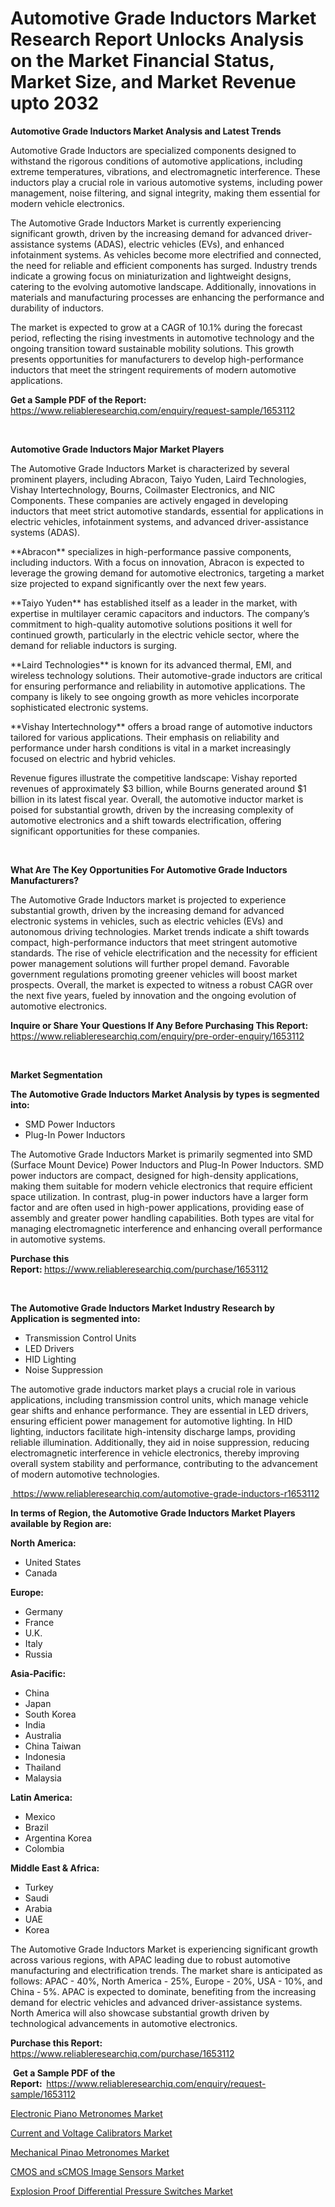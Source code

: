 <p><h1>Automotive Grade Inductors Market Research Report Unlocks Analysis on the Market Financial Status, Market Size, and Market Revenue upto 2032</h1></p><p><strong>Automotive Grade Inductors Market Analysis and Latest Trends</strong></p>
<p><p>Automotive Grade Inductors are specialized components designed to withstand the rigorous conditions of automotive applications, including extreme temperatures, vibrations, and electromagnetic interference. These inductors play a crucial role in various automotive systems, including power management, noise filtering, and signal integrity, making them essential for modern vehicle electronics.</p><p>The Automotive Grade Inductors Market is currently experiencing significant growth, driven by the increasing demand for advanced driver-assistance systems (ADAS), electric vehicles (EVs), and enhanced infotainment systems. As vehicles become more electrified and connected, the need for reliable and efficient components has surged. Industry trends indicate a growing focus on miniaturization and lightweight designs, catering to the evolving automotive landscape. Additionally, innovations in materials and manufacturing processes are enhancing the performance and durability of inductors.</p><p>The market is expected to grow at a CAGR of 10.1% during the forecast period, reflecting the rising investments in automotive technology and the ongoing transition toward sustainable mobility solutions. This growth presents opportunities for manufacturers to develop high-performance inductors that meet the stringent requirements of modern automotive applications.</p></p>
<p><strong>Get a Sample PDF of the Report:&nbsp;</strong> <a href="https://www.reliableresearchiq.com/enquiry/request-sample/1653112?utm_campaign=99&utm_medium=2&utm_source=Github&utm_content=ia&utm_term=08032025&utm_id=automotive-grade-inductors">https://www.reliableresearchiq.com/enquiry/request-sample/1653112</a></p>
<p>&nbsp;</p>
<p><strong>Automotive Grade Inductors Major Market Players</strong></p>
<p><p>The Automotive Grade Inductors Market is characterized by several prominent players, including Abracon, Taiyo Yuden, Laird Technologies, Vishay Intertechnology, Bourns, Coilmaster Electronics, and NIC Components. These companies are actively engaged in developing inductors that meet strict automotive standards, essential for applications in electric vehicles, infotainment systems, and advanced driver-assistance systems (ADAS).</p><p>**Abracon** specializes in high-performance passive components, including inductors. With a focus on innovation, Abracon is expected to leverage the growing demand for automotive electronics, targeting a market size projected to expand significantly over the next few years.</p><p>**Taiyo Yuden** has established itself as a leader in the market, with expertise in multilayer ceramic capacitors and inductors. The company’s commitment to high-quality automotive solutions positions it well for continued growth, particularly in the electric vehicle sector, where the demand for reliable inductors is surging.</p><p>**Laird Technologies** is known for its advanced thermal, EMI, and wireless technology solutions. Their automotive-grade inductors are critical for ensuring performance and reliability in automotive applications. The company is likely to see ongoing growth as more vehicles incorporate sophisticated electronic systems.</p><p>**Vishay Intertechnology** offers a broad range of automotive inductors tailored for various applications. Their emphasis on reliability and performance under harsh conditions is vital in a market increasingly focused on electric and hybrid vehicles.</p><p>Revenue figures illustrate the competitive landscape: Vishay reported revenues of approximately $3 billion, while Bourns generated around $1 billion in its latest fiscal year. Overall, the automotive inductor market is poised for substantial growth, driven by the increasing complexity of automotive electronics and a shift towards electrification, offering significant opportunities for these companies.</p></p>
<p>&nbsp;</p>
<p><strong>What Are The Key Opportunities For Automotive Grade Inductors Manufacturers?</strong></p>
<p><p>The Automotive Grade Inductors market is projected to experience substantial growth, driven by the increasing demand for advanced electronic systems in vehicles, such as electric vehicles (EVs) and autonomous driving technologies. Market trends indicate a shift towards compact, high-performance inductors that meet stringent automotive standards. The rise of vehicle electrification and the necessity for efficient power management solutions will further propel demand. Favorable government regulations promoting greener vehicles will boost market prospects. Overall, the market is expected to witness a robust CAGR over the next five years, fueled by innovation and the ongoing evolution of automotive electronics.</p></p>
<p><strong>Inquire or Share Your Questions If Any Before Purchasing This Report:</strong> <a href="https://www.reliableresearchiq.com/enquiry/pre-order-enquiry/1653112?utm_campaign=99&utm_medium=2&utm_source=Github&utm_content=ia&utm_term=08032025&utm_id=automotive-grade-inductors">https://www.reliableresearchiq.com/enquiry/pre-order-enquiry/1653112</a></p>
<p>&nbsp;</p>
<p><strong>Market Segmentation</strong></p>
<p><strong>The Automotive Grade Inductors Market Analysis by types is segmented into:</strong></p>
<p><ul><li>SMD Power Inductors</li><li>Plug-In Power Inductors</li></ul></p>
<p><p>The Automotive Grade Inductors Market is primarily segmented into SMD (Surface Mount Device) Power Inductors and Plug-In Power Inductors. SMD power inductors are compact, designed for high-density applications, making them suitable for modern vehicle electronics that require efficient space utilization. In contrast, plug-in power inductors have a larger form factor and are often used in high-power applications, providing ease of assembly and greater power handling capabilities. Both types are vital for managing electromagnetic interference and enhancing overall performance in automotive systems.</p></p>
<p><strong>Purchase this Report:&nbsp;</strong><a href="https://www.reliableresearchiq.com/purchase/1653112?utm_campaign=99&utm_medium=2&utm_source=Github&utm_content=ia&utm_term=08032025&utm_id=automotive-grade-inductors">https://www.reliableresearchiq.com/purchase/1653112</a></p>
<p>&nbsp;</p>
<p><strong>The Automotive Grade Inductors Market Industry Research by Application is segmented into:</strong></p>
<p><ul><li>Transmission Control Units</li><li>LED Drivers</li><li>HID Lighting</li><li>Noise Suppression</li></ul></p>
<p><p>The automotive grade inductors market plays a crucial role in various applications, including transmission control units, which manage vehicle gear shifts and enhance performance. They are essential in LED drivers, ensuring efficient power management for automotive lighting. In HID lighting, inductors facilitate high-intensity discharge lamps, providing reliable illumination. Additionally, they aid in noise suppression, reducing electromagnetic interference in vehicle electronics, thereby improving overall system stability and performance, contributing to the advancement of modern automotive technologies.</p></p>
<p><a href="https://www.reliableresearchiq.com/automotive-grade-inductors-r1653112?utm_campaign=99&utm_medium=2&utm_source=Github&utm_content=ia&utm_term=08032025&utm_id=automotive-grade-inductors">&nbsp;https://www.reliableresearchiq.com/automotive-grade-inductors-r1653112</a></p>
<p><strong>In terms of Region, the Automotive Grade Inductors Market Players available by Region are:</strong></p>
<p>
    <p> <strong> North America: </strong>
        <ul>
            <li>United States</li>
            <li>Canada</li>
        </ul>
        </p> 
    <p> <strong> Europe: </strong>
        <ul>
            <li>Germany</li>
            <li>France</li>
            <li>U.K.</li>
            <li>Italy</li>
            <li>Russia</li>
        </ul>
        </p> 
    <p> <strong> Asia-Pacific: </strong>
        <ul>
            <li>China</li>
            <li>Japan</li>
            <li>South Korea</li>
            <li>India</li>
            <li>Australia</li>
            <li>China Taiwan</li>
            <li>Indonesia</li>
            <li>Thailand</li>
            <li>Malaysia</li>
        </ul>
        </p> 
    <p> <strong> Latin America: </strong>
        <ul>
            <li>Mexico</li>
            <li>Brazil</li>
            <li>Argentina Korea</li>
            <li>Colombia</li>
        </ul>
        </p> 
    <p> <strong> Middle East & Africa: </strong>
        <ul>
            <li>Turkey</li>
            <li>Saudi</li>
            <li>Arabia</li>
            <li>UAE</li>
            <li>Korea</li>
        </ul>
    </p>
    </p>
<p><p>The Automotive Grade Inductors Market is experiencing significant growth across various regions, with APAC leading due to robust automotive manufacturing and electrification trends. The market share is anticipated as follows: APAC - 40%, North America - 25%, Europe - 20%, USA - 10%, and China - 5%. APAC is expected to dominate, benefiting from the increasing demand for electric vehicles and advanced driver-assistance systems. North America will also showcase substantial growth driven by technological advancements in automotive electronics.</p></p>
<p><strong>Purchase this Report: </strong><a href="https://www.reliableresearchiq.com/purchase/1653112?utm_campaign=99&utm_medium=2&utm_source=Github&utm_content=ia&utm_term=08032025&utm_id=automotive-grade-inductors">https://www.reliableresearchiq.com/purchase/1653112</a></p>
<p>&nbsp;<strong>Get a Sample PDF of the Report:&nbsp;&nbsp;</strong><a href="https://www.reliableresearchiq.com/enquiry/request-sample/1653112?utm_campaign=99&utm_medium=2&utm_source=Github&utm_content=ia&utm_term=08032025&utm_id=automotive-grade-inductors">https://www.reliableresearchiq.com/enquiry/request-sample/1653112</a></p>
<p><strong></strong></p>
<p><p><a href="https://github.com/afghatakito29/Market-Research-Report-List-1/blob/main/electronic-piano-metronomes-market.md?utm_campaign=99&utm_medium=2&utm_source=Github&utm_content=ia&utm_term=08032025&utm_id=automotive-grade-inductors">Electronic Piano Metronomes Market</a></p><p><a href="https://github.com/vespigeakexc/Market-Research-Report-List-1/blob/main/current-and-voltage-calibrators-market.md?utm_campaign=99&utm_medium=2&utm_source=Github&utm_content=ia&utm_term=08032025&utm_id=automotive-grade-inductors">Current and Voltage Calibrators Market</a></p><p><a href="https://github.com/eimutelufta/Market-Research-Report-List-1/blob/main/mechanical-pinao-metronomes-market.md?utm_campaign=99&utm_medium=2&utm_source=Github&utm_content=ia&utm_term=08032025&utm_id=automotive-grade-inductors">Mechanical Pinao Metronomes Market</a></p><p><a href="https://github.com/moorsdorak31/Market-Research-Report-List-1/blob/main/cmos-and-scmos-image-sensors-market.md?utm_campaign=99&utm_medium=2&utm_source=Github&utm_content=ia&utm_term=08032025&utm_id=automotive-grade-inductors">CMOS and sCMOS Image Sensors Market</a></p><p><a href="https://github.com/bartzthateis/Market-Research-Report-List-1/blob/main/explosion-proof-differential-pressure-switches-market.md?utm_campaign=99&utm_medium=2&utm_source=Github&utm_content=ia&utm_term=08032025&utm_id=automotive-grade-inductors">Explosion Proof Differential Pressure Switches Market</a></p></p>